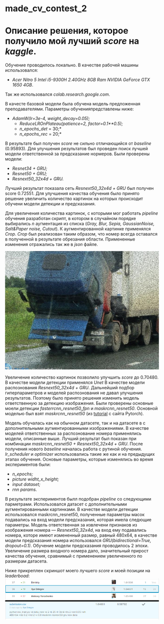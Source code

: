 # made_cv_contest_2
# Описание решения, которое получило мой лучший *score* на *kaggle*.

 Обучение проводилось локально. В качестве рабочей машины использовался:
  * *Acer Nitro 5 Intel i5-9300H 2.40GHz 8GB Ram NVIDIA GeForce GTX 1650 4GB*.

 Так же использовался *colab.research.google.com*.

 В качесте базовой модели была обучена модель предложенная преподавателями. Параметры обученияпредставлены ниже:

* *AdamW(lr=3e-4, weight_decay=0.05);*
  * *ReduceLROnPlateau(patience=2, factor=0.1**0.5);*
  * *n_epochs_det* = 30;*
  * *n_epochs_rec* = 20;*
 
 В результате был получен *score* не сильно отличающийся от *baseline* (0.95893). Для улучшения результатов был проведен поиск лучшей модели ответственной за предсказание нормеров. Были проверены модели:

 * *Resnet34 + GRU;*
 * *Resnet50 + GRU;*
 * *Resnext50_32x4d + GRU.*
 
 Лучший результат показала сеть *Resnext50_32x4d + GRU* был получен score 0.72551. Для улучшения качества обучения было принято решение увеличить количество картинок на которых происходит обучени модели детекции и предсказания.

 Для увеличения количества картинок, с которыми мог работать *pipeline* обучения разработан скрипт, в котором в случайном порядке выбирались *n* аугментация из списка (*Gray, Blur, Sepia, GaussianNoise, Salt&Paper noise, Cutout*). К аугментированной картинке применялся *Crop*. *Crop* был реализован таким образом, что номер всегда оставался в полученной в результате обрезания области. Примененные изменения отражались так же в *json* файле.
 
 ![](img/2_multiplicativenoise.jpg)[](img/3_cutout.jpg)[](img/6_tosepia.jpg)
 
 Увеличение количество картинок позволило улучшить *score* до 0.70480. В качестве модели детекции применялся *Unet* В качестве модели распознования *Resnext50_32x4d + GRU*. Дальнейший подбор гиперпараметров и моделей распознования не давал улучшения результатов. Поэтому было принято решения изменить модель ответственную за детекцию изображения. Были проверены основные моели детекции *fasterrcnn_resnet50_fpn* и *maskrcnn_resnet50*. Основной моделью был взят *maskrcnn_resnet50* (из [tutorial](https://pytorch.org/tutorials/intermediate/torchvision_tutorial.html) с сайта Pytorch).
  
  Модель обучалась как на обычном датасете, так и на датасете в с дополнительными аугментированными изображениями. В качестве моделей ответственных за распознование номера применялись модели, описанные выше. Лучший результат был показан при комбинации *maskrcnn_resnet50 + Resnext50_32x4d + GRU*. После получения нового *baseline* началась работа с рутиной обучения. *lr_scheduler* и *optimizer* использовались такие же как и на предыдущих этапах обучения. Основые параметры, которые изменялись во время экспериментов были:
  * *n_epochs;*
  * *picture widht_x_height;*
  * *input dataset;*
  * *rnn params.*
  
 В результате экспериментов былл подобран *pipeline* со следующими парметрами. Использовался датасет с дополнительными аугментированными картинками. В качестве модели детекции использовался maskrcnn_resnet50, полученные параметры масок подавались на вход модели предсказания, которая имела следющие параметры. Модель ответственная за извлечени признаков из изображения номера — *Resnext50_32x4d*, на вход ему подавались номера, которе имеют измененный размер, равный 480x64, в качестве модели предсказания номера использовался *GRU(bidirectional=True, dropout=0.1)*. Обучение модели предсказания проводилось 2 эпохи. Увеличение размера входного номера дало, значительный прирост качества обучения, сравнимый с применением увеличенного по размерам датасета.

 Ниже прикреплен скриншот моего лучшего *score* и моей позиции на *leaderboad*:
![](img/score.png)
